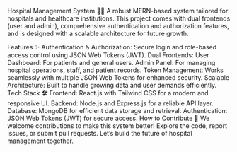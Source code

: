 Hospital Management System 🏥🚀
A robust MERN-based system tailored for hospitals and healthcare institutions. This project comes with dual frontends (user and admin), comprehensive authentication and authorization features, and is designed with a scalable architecture for future growth.

Features ✨
Authentication & Authorization: Secure login and role-based access control using JSON Web Tokens (JWT).
Dual Frontends:
User Dashboard: For patients and general users.
Admin Panel: For managing hospital operations, staff, and patient records.
Token Management: Works seamlessly with multiple JSON Web Tokens for enhanced security.
Scalable Architecture: Built to handle growing data and user demands efficiently.
Tech Stack 🛠️
Frontend: React.js with Tailwind CSS for a modern and responsive UI.
Backend: Node.js and Express.js for a reliable API layer.
Database: MongoDB for efficient data storage and retrieval.
Authentication: JSON Web Tokens (JWT) for secure access.
How to Contribute 🤝
We welcome contributions to make this system better! Explore the code, report issues, or submit pull requests. Let’s build the future of hospital management together.
